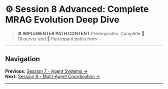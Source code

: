# ⚙️ Session 8 Advanced: Complete MRAG Evolution Deep Dive

> **⚙️ IMPLEMENTER PATH CONTENT**
> Prerequisites: Complete 🎯 Observer and 📝 Participant paths from
---

## Navigation

**Previous:** [Session 7 - Agent Systems →](Session7_*.md)  
**Next:** [Session 9 - Multi-Agent Coordination →](Session9_*.md)

---
